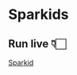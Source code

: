# Sparkids


## Run live 👇🏻
[Sparkid](https://cascade-technologies-solutions.github.io/Sparkids-deployed/)
